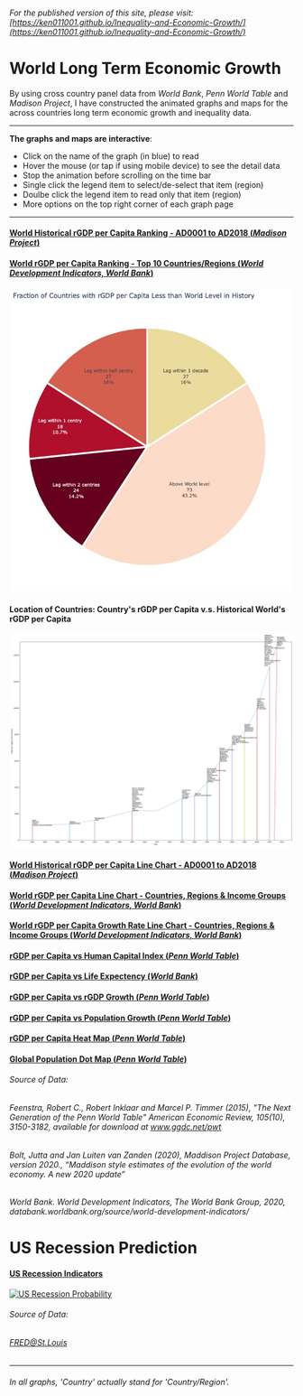 ###### For the published version of this site, please visit:[https://ken011001.github.io/Inequality-and-Economic-Growth/](https://ken011001.github.io/Inequality-and-Economic-Growth/)

# World Long Term Economic Growth

By using cross country panel data from *World Bank*, *Penn World Table* and *Madison Project*, I have constructed the animated graphs and maps for the  across countries long term economic growth and inequality data.

---
**The graphs and maps are interactive**:
- Click on the name of the graph (in blue) to read 
- Hover the mouse (or tap if using mobile device) to see the detail data
- Stop the animation before scrolling on the time bar
- Single click the legend item to select/de-select that item (region)
- Doulbe click the legend item to read only that item (region)
- More options on the top right corner of each graph page

---

#### [World Historical rGDP per Capita Ranking - AD0001 to AD2018 (*Madison Project*)](https://ken011001.github.io/Inequality-and-Economic-Growth/html/rGDP%20per%20Capita%20Ranking_MPD2.html)

#### [World rGDP per Capita Ranking - Top 10 Countries/Regions (*World Development Indicators, World Bank*)](https://ken011001.github.io/Inequality-and-Economic-Growth/html/rGDP%20per%20Capita%20Ladder.html)

![](/html/Years%20Lagged%20Behind.jpg?raw=true)
#### Location of Countries: Country's rGDP per Capita v.s. Historical World's rGDP per Capita
![](/html/MPD%20Lag%20Position.png?raw=true)

#### [World Historical rGDP per Capita Line Chart - AD0001 to AD2018 (*Madison Project*)](https://ken011001.github.io/Inequality-and-Economic-Growth/html/rGDP%20per%20Capita%20Line%20MPD.html)
#### [World rGDP per Capita Line Chart - Countries, Regions & Income Groups (*World Development Indicators, World Bank*)](https://ken011001.github.io/Inequality-and-Economic-Growth/html/rGDP%20per%20Capita%20Line%20WB.html)
#### [World rGDP per Capita Growth Rate Line Chart - Countries, Regions & Income Groups (*World Development Indicators, World Bank*)](https://ken011001.github.io/Inequality-and-Economic-Growth/html/rGDP%20per%20Capita%20Growth%20Line%20WB.html)

#### [rGDP per Capita vs Human Capital Index (*Penn World Table*)](https://ken011001.github.io/Inequality-and-Economic-Growth/html/rGDP_HC_PWT.html)

#### [rGDP per Capita vs Life Expectency (*World Bank*)](https://ken011001.github.io/Inequality-and-Economic-Growth/html/rGDP_Life_Exp_Scatter.html)

#### [rGDP per Capita vs rGDP Growth (*Penn World Table*)](https://ken011001.github.io/Inequality-and-Economic-Growth/html/PWT%20rGDP%20Growth.html)

#### [rGDP per Capita vs Population Growth (*Penn World Table*)](https://ken011001.github.io/Inequality-and-Economic-Growth/html/PWT%20Pop%20Growth.html)

#### [rGDP per Capita Heat Map (*Penn World Table*)](https://ken011001.github.io/Inequality-and-Economic-Growth/html/Global%20rGDP%20per%20Capita%20Heat%20Map.html)

#### [Global Population Dot Map (*Penn World Table*)](https://ken011001.github.io/Inequality-and-Economic-Growth/html/Global%20Pop%20Map.html)

###### Source of Data:
######  *Feenstra, Robert C., Robert Inklaar and Marcel P. Timmer (2015), "The Next Generation of the Penn World Table" American Economic Review, 105(10), 3150-3182, available for download at www.ggdc.net/pwt*
###### *Bolt, Jutta and Jan Luiten van Zanden (2020), Maddison Project Database, version 2020., “Maddison style estimates of the evolution of the world economy. A new 2020 update”*
###### *World Bank. World Development Indicators, The World Bank Group, 2020, databank.worldbank.org/source/world-development-indicators/*


# US Recession Prediction
#### [US Recession Indicators](https://research.stlouisfed.org/dashboard/48606)
[![US Recession Probability](https://mybinder.org/badge_logo.svg)](https://mybinder.org/v2/gh/ken011001/data-visualization/master?urlpath=lab/tree/US%20Recession%20Probability.ipynb)
###### Source of Data: 
###### *FRED@St.Louis*

---
###### In all graphs, 'Country' actually stand for 'Country/Region'.
